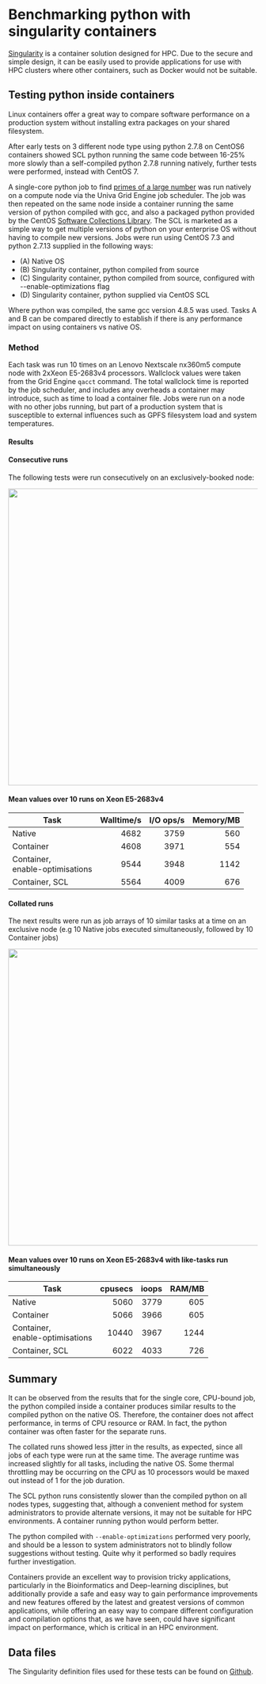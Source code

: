# Benchmarking python with singularity containers

[Singularity](http://singularity.lbl.gov/) is a container solution designed for HPC.
Due to the secure and simple design, it can be easily used to provide
applications for use with HPC clusters where other containers, such as Docker
would not be suitable.

## Testing python inside containers

Linux containers offer a great way to compare software performance on a production system without installing extra packages on your shared filesystem.

After early tests on 3 different node type using python 2.7.8 on CentOS6 containers showed SCL python running the same code between 16-25% more slowly than a self-compiled python 2.7.8 running natively, further tests were performed, instead with CentOS 7.

A single-core python job to find [primes of a large number](https://github.com/sbutcher/python_test/blob/master/python_prime2.py) was run natively on a compute node via the Univa Grid Engine job scheduler. The job was then repeated on the same node inside a container running the same version of python compiled with gcc, and also a packaged python provided by the CentOS [Software Collections Library](https://wiki.centos.org/AdditionalResources/Repositories/SCL). The SCL is marketed as a simple way to get multiple versions of python on your enterprise OS without having to compile new versions. Jobs were run using CentOS 7.3 and python 2.7.13 supplied in the following ways:

* (A) Native OS
* (B) Singularity container, python compiled from source
* (C) Singularity container, python compiled from source, configured with --enable-optimizations flag
* (D) Singularity container, python supplied via CentOS SCL

Where python was compiled, the same gcc version 4.8.5 was used. Tasks A and B can be compared directly to establish if there is any performance impact on using containers vs native OS.

### Method

Each task was run 10 times on an Lenovo Nextscale nx360m5 compute node with 2xXeon E5-2683v4 processors. Wallclock values were taken from the Grid Engine `qacct` command. The total wallclock time is reported by the job scheduler, and includes any overheads a container may introduce, such as time to load a container file. Jobs were run on a node with no other jobs running, but part of a production system that is susceptible to external influences such as GPFS filesystem load and system temperatures.

#### Results

#### Consecutive runs
The following tests were run consecutively on an exclusively-booked node:

<img src="/rplot.png" width=600>

#### Mean values over 10 runs on Xeon E5-2683v4

| Task | Walltime/s | I/O ops/s | Memory/MB |
| --- | --: | --: | --: |
| Native  | 4682 | 3759 | 560 |
| Container  | 4608 | 3971 | 554 |
| Container,<br/> enable-optimisations | 9544 | 3948 | 1142 |
| Container, SCL  | 5564 | 4009 | 676 |

#### Collated runs

The next results were run as job arrays of 10 similar tasks at a time on an exclusive node (e.g 10 Native jobs executed simultaneously, followed by 10 Container jobs)

<img src="/rplot-batch.png" width=600>

#### Mean values over 10 runs on Xeon E5-2683v4 with like-tasks run simultaneously

| Task | cpusecs | ioops | RAM/MB |
| --- | --: | --: | --: |
| Native  | 5060 | 3779 | 605 |
| Container  | 5066 | 3966 | 605 |
| Container,<br/> enable-optimisations | 10440 | 3967 | 1244 |
| Container, SCL  | 6022 | 4033 | 726|

## Summary

It can be observed from the results that for the single core, CPU-bound job, the python compiled inside a container produces similar results to the compiled python on the native OS. Therefore, the container does not affect performance, in terms of CPU resource or RAM. In fact, the python container was often faster for the separate runs.

The collated runs showed less jitter in the results, as expected, since all jobs of each type were run at the same time. The average runtime was increased slightly for all tasks, including the native OS. Some thermal throttling may be occurring on the CPU as 10 processors would be maxed out instead of 1 for the job duration.

The SCL python runs consistently slower than the compiled python on all nodes types, suggesting that, although a convenient method for system administrators to provide alternate versions, it may not be suitable for HPC environments. A container running python would perform better.

The python compiled with `--enable-optimizations` performed very poorly, and should be a lesson to system administrators not to blindly follow suggestions without testing. Quite why it performed so badly requires further investigation.

Containers provide an excellent way to provision tricky applications, particularly in the Bioinformatics and Deep-learning disciplines, but additionally provide a safe and easy way to gain performance improvements and new features offered by the latest and greatest versions of common applications, while offering an easy way to compare different configuration and compilation options that, as we have seen, could have significant impact on performance, which is critical in an HPC environment.

## Data files

The Singularity definition files used for these tests can be found on [Github](https://github.com/sbutcher/python_test).
